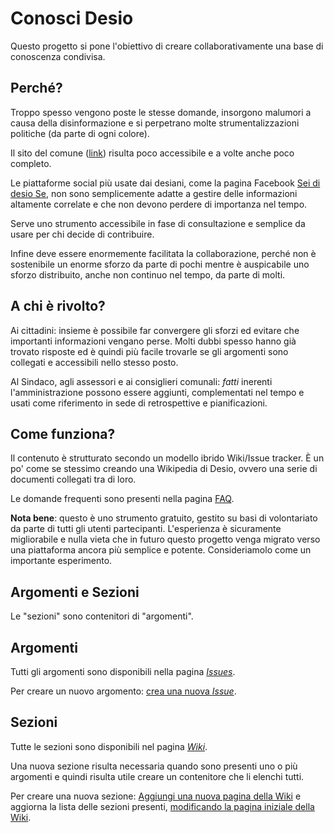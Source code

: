 # Conosci Desio

Questo progetto si pone l'obiettivo di creare collaborativamente una base di conoscenza condivisa.

## Perché?

Troppo spesso vengono poste le stesse domande, insorgono malumori a causa della disinformazione e si perpetrano molte strumentalizzazioni politiche (da parte di ogni colore).

Il sito del comune ([link](http://comune.desio.mb.it)) risulta poco accessibile e a volte anche poco completo.

Le piattaforme social più usate dai desiani, come la pagina Facebook [Sei di desio Se](https://www.facebook.com/groups/823777737638221/), non sono semplicemente adatte a gestire delle informazioni altamente correlate e che non devono perdere di importanza nel tempo.

Serve uno strumento accessibile in fase di consultazione e semplice da usare per chi decide di contribuire.

Infine deve essere enormemente facilitata la collaborazione, perché non è sostenibile un enorme sforzo da parte di pochi mentre è auspicabile uno sforzo distribuito, anche non continuo nel tempo, da parte di molti.

## A chi è rivolto?

Ai cittadini: insieme è possibile far convergere gli sforzi ed evitare che importanti informazioni vengano perse. Molti dubbi spesso hanno già trovato risposte ed è quindi più facile trovarle se gli argomenti sono collegati e accessibili nello stesso posto.

Al Sindaco, agli assessori e ai consiglieri comunali: *fatti* inerenti l'amministrazione possono essere aggiunti, complementati nel tempo e usati come riferimento in sede di retrospettive e pianificazioni.

## Come funziona?

Il contenuto è strutturato secondo un modello ibrido Wiki/Issue tracker. È un po' come se stessimo creando una Wikipedia di Desio, ovvero una serie di documenti collegati tra di loro.

Le domande frequenti sono presenti nella pagina [FAQ](faq).

**Nota bene**: questo è uno strumento gratuito, gestito su basi di volontariato da parte di tutti gli utenti partecipanti. L'esperienza è sicuramente migliorabile e nulla vieta che in futuro questo progetto venga migrato verso una piattaforma ancora più semplice e potente. Consideriamolo come un importante esperimento.

## Argomenti e Sezioni

Le "sezioni" sono contenitori di "argomenti".

## Argomenti

Tutti gli argomenti sono disponibili nella pagina [_Issues_](https://github.com/open-comune/conosci-desio/issues).

Per creare un nuovo argomento: [crea una nuova _Issue_](https://github.com/open-comune/conosci-desio/issues/new).

## Sezioni

Tutte le sezioni sono disponibili nel pagina [_Wiki_](https://github.com/open-comune/conosci-desio/wiki).

Una nuova sezione risulta necessaria quando sono presenti uno o più argomenti e quindi risulta utile creare un contenitore che li elenchi tutti.

Per creare una nuova sezione: [Aggiungi una nuova pagina della Wiki](https://github.com/open-comune/conosci-desio/wiki/_new) e aggiorna la lista delle sezioni presenti, [modificando la pagina iniziale della Wiki](https://github.com/open-comune/conosci-desio/wiki/Home/_edit).
